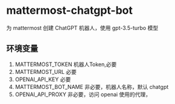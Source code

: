 # mattermost-chatgpt-bot
为 mattermost 创建 ChatGPT 机器人，使用 gpt-3.5-turbo 模型

## 环境变量
1. MATTERMOST_TOKEN     机器人Token,必要
2. MATTERMOST_URL       必要
3. OPENAI_API_KEY       必要
4. MATTERMOST_BOT_NAME  非必要，机器人名称，默认 chatgpt
5. OPENAI_API_PROXY     非必要，访问 openai 使用的代理，
